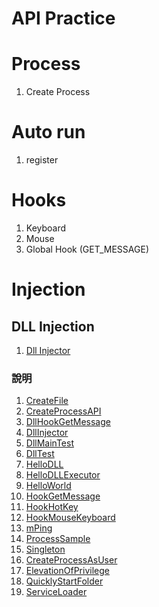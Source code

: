 # API Practice

# Process
1. Create Process

# Auto run
1. register

# Hooks
1. Keyboard 
2. Mouse
3. Global Hook (GET_MESSAGE)

# Injection

## DLL Injection
1. [Dll Injector](WindowsPractice/DllInjector)



### 說明
1. [CreateFile](./WindowsPractice/CreateFile/README.md) 
2. [CreateProcessAPI](./WindowsPractice/CreateFile/README.md)
3. [DllHookGetMessage](./WindowsPractice/DllHookGetMessage/README.md)
4. [DllInjector](./WindowsPractice/DllInjector/README.md)
5. [DllMainTest](./WindowsPractice/DllMainTest/README.md)
6. [DllTest](./WindowsPractice/DllTest/README.md)
7. [HelloDLL](./WindowsPractice/HelloDLL/README.md)
8. [HelloDLLExecutor](./WindowsPractice/HelloDLLExecutor/README.md)
9. [HelloWorld](./WindowsPractice/HelloWorld/README.md)
10. [HookGetMessage](./WindowsPractice/HookGetMessage/README.md)
11. [HookHotKey](./WindowsPractice/HookHotKey/README.md)
12. [HookMouseKeyboard](./WindowsPractice/HookMouseKeyboard/README.md)
13. [mPing](./WindowsPractice/mPing/README.md)
14. [ProcessSample](./WindowsPractice/ProcessSample/README.md)
15. [Singleton](./WindowsPractice/Singleton/README.md)
16. [CreateProcessAsUser](./WindowsPractice/CreateProcessAsUser/README.md)
17. [ElevationOfPrivilege](./WindowsPractice/ElevationOfPrivilege/README.md)
18. [QuicklyStartFolder](./WindowsPractice/QuicklyStartFolder/README.md)
19. [ServiceLoader](./WindowsPractice/ServiceLoader/README.md)